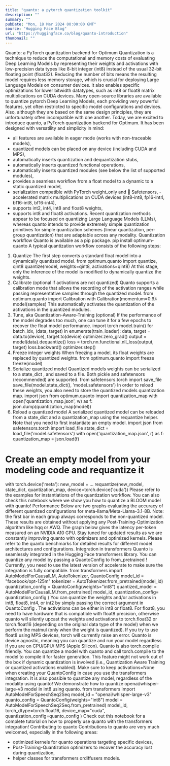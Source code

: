 ```yaml
---
title: "quanto: a pytorch quantization toolkit"
description: ""
summary: ""
pubDate: "Mon, 18 Mar 2024 00:00:00 GMT"
source: "Hugging Face Blog"
url: "https://huggingface.co/blog/quanto-introduction"
thumbnail: ""
---
```


Quanto: a PyTorch quantization backend for Optimum
Quantization is a technique to reduce the computational and memory costs of evaluating Deep Learning Models by representing their weights and activations with low-precision data types like 8-bit integer (int8) instead of the usual 32-bit floating point (float32).
Reducing the number of bits means the resulting model requires less memory storage, which is crucial for deploying Large Language Models on consumer devices.
It also enables specific optimizations for lower bitwidth datatypes, such as int8
or float8
matrix multiplications on CUDA devices.
Many open-source libraries are available to quantize pytorch Deep Learning Models, each providing very powerful features, yet often restricted to specific model configurations and devices.
Also, although they are based on the same design principles, they are unfortunately often incompatible with one another.
Today, we are excited to introduce quanto, a PyTorch quantization backend for Optimum.
It has been designed with versatility and simplicity in mind:
- all features are available in eager mode (works with non-traceable models),
- quantized models can be placed on any device (including CUDA and MPS),
- automatically inserts quantization and dequantization stubs,
- automatically inserts quantized functional operations,
- automatically inserts quantized modules (see below the list of supported modules),
- provides a seamless workflow from a float model to a dynamic to a static quantized model,
- serialization compatible with PyTorch
weight_only
and 🤗 Safetensors, - accelerated matrix multiplications on CUDA devices (int8-int8, fp16-int4, bf16-int8, bf16-int4),
- supports int2, int4, int8 and float8 weights,
- supports int8 and float8 activations.
Recent quantization methods appear to be focused on quantizing Large Language Models (LLMs), whereas quanto intends to provide extremely simple quantization primitives for simple quantization schemes (linear quantization, per-group quantization) that are adaptable across any modality.
Quantization workflow
Quanto is available as a pip package.
pip install optimum-quanto
A typical quantization workflow consists of the following steps:
1. Quantize
The first step converts a standard float model into a dynamically quantized model.
from optimum.quanto import quantize, qint8
quantize(model, weights=qint8, activations=qint8)
At this stage, only the inference of the model is modified to dynamically quantize the weights.
2. Calibrate (optional if activations are not quantized)
Quanto supports a calibration mode that allows the recording of the activation ranges while passing representative samples through the quantized model.
from optimum.quanto import Calibration
with Calibration(momentum=0.9):
model(samples)
This automatically activates the quantization of the activations in the quantized modules.
3. Tune, aka Quantization-Aware-Training (optional)
If the performance of the model degrades too much, one can tune it for a few epochs to recover the float model performance.
import torch
model.train()
for batch_idx, (data, target) in enumerate(train_loader):
data, target = data.to(device), target.to(device)
optimizer.zero_grad()
output = model(data).dequantize()
loss = torch.nn.functional.nll_loss(output, target)
loss.backward()
optimizer.step()
4. Freeze integer weights
When freezing a model, its float weights are replaced by quantized weights.
from optimum.quanto import freeze
freeze(model)
5. Serialize quantized model
Quantized models weights can be serialized to a state_dict
, and saved to a file.
Both pickle
and safetensors
(recommended) are supported.
from safetensors.torch import save_file
save_file(model.state_dict(), 'model.safetensors')
In order to reload these weights, you also need to store the quantized models quantization map.
import json
from optimum.quanto import quantization_map
with open('quantization_map.json', w) as f:
json.dump(quantization_map(model))
5. Reload a quantized model
A serialized quantized model can be reloaded from a state_dict
and a quantization_map
using the requantize
helper.
Note that you need to first instantiate an empty model.
import json
from safetensors.torch import load_file
state_dict = load_file('model.safetensors')
with open('quantization_map.json', r) as f:
quantization_map = json.load(f)
# Create an empty model from your modeling code and requantize it
with torch.device('meta'):
new_model = ...
requantize(new_model, state_dict, quantization_map, device=torch.device('cuda'))
Please refer to the examples for instantiations of the quantization workflow. You can also check this notebook where we show you how to quantize a BLOOM model with quanto!
Performance
Below are two graphs evaluating the accuracy of different quantized configurations for meta-llama/Meta-Llama-3.1-8B.
Note: the first bar in each group always corresponds to the non-quantized model.
These results are obtained without applying any Post-Training-Optimization algorithm like hqq or AWQ.
The graph below gives the latency per-token measured on an NVIDIA A10 GPU.
Stay tuned for updated results as we are constantly improving quanto with optimizers and optimized kernels.
Please refer to the quanto benchmarks for detailed results for different model architectures and configurations.
Integration in transformers
Quanto is seamlessly integrated in the Hugging Face transformers library. You can quantize any model by passing a QuantoConfig
to from_pretrained
!
Currently, you need to use the latest version of accelerate to make sure the integration is fully compatible.
from transformers import AutoModelForCausalLM, AutoTokenizer, QuantoConfig
model_id = "facebook/opt-125m"
tokenizer = AutoTokenizer.from_pretrained(model_id)
quantization_config = QuantoConfig(weights="int8")
quantized_model = AutoModelForCausalLM.from_pretrained(
model_id,
quantization_config= quantization_config
)
You can quantize the weights and/or activations in int8, float8, int4, or int2 by simply passing the correct argument in QuantoConfig
. The activations can be either in int8 or float8. For float8, you need to have hardware that is compatible with float8 precision, otherwise quanto will silently upcast the weights and activations to torch.float32 or torch.float16 (depending on the original data type of the model) when we perform the matmul (only when the weight is quantized). If you try to use float8
using MPS devices, torch
will currently raise an error.
Quanto is device agnostic, meaning you can quantize and run your model regardless if you are on CPU/GPU/ MPS (Apple Silicon).
Quanto is also torch.compile friendly. You can quantize a model with quanto and call torch.compile
to the model to compile it for faster generation. This feature might not work out of the box if dynamic quantization is involved (i.e., Quantization Aware Training or quantized activations enabled). Make sure to keep activations=None
when creating your QuantoConfig
in case you use the transformers integration.
It is also possible to quantize any model, regardless of the modality using quanto! We demonstrate how to quantize openai/whisper-large-v3
model in int8 using quanto.
from transformers import AutoModelForSpeechSeq2Seq
model_id = "openai/whisper-large-v3"
quanto_config = QuantoConfig(weights="int8")
model = AutoModelForSpeechSeq2Seq.from_pretrained(
model_id,
torch_dtype=torch.float16,
device_map="cuda",
quantization_config=quanto_config
)
Check out this notebook for a complete tutorial on how to properly use quanto with the transformers integration!
Contributing to quanto
Contributions to quanto are very much welcomed, especially in the following areas:
- optimized kernels for quanto operations targeting specific devices,
- Post-Training-Quantization optimizers to recover the accuracy lost during quantization,
- helper classes for
transformers
ordiffusers
models.